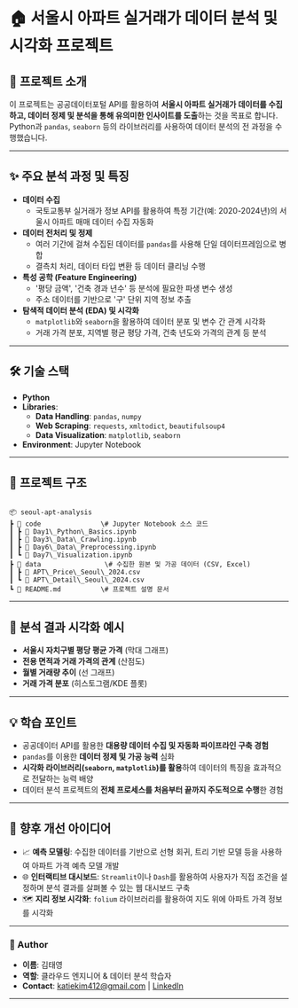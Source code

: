 # 🏠 서울시 아파트 실거래가 데이터 분석 및 시각화 프로젝트

## 📌 프로젝트 소개
이 프로젝트는 공공데이터포털 API를 활용하여 **서울시 아파트 실거래가 데이터를 수집하고, 데이터 정제 및 분석을 통해 유의미한 인사이트를 도출**하는 것을 목표로 합니다.  
Python과 `pandas`, `seaborn` 등의 라이브러리를 사용하여 데이터 분석의 전 과정을 수행했습니다.  

---

## ✨ 주요 분석 과정 및 특징
- **데이터 수집**
  - 국토교통부 실거래가 정보 API를 활용하여 특정 기간(예: 2020-2024년)의 서울시 아파트 매매 데이터 수집 자동화
- **데이터 전처리 및 정제**
  - 여러 기간에 걸쳐 수집된 데이터를 `pandas`를 사용해 단일 데이터프레임으로 병합
  - 결측치 처리, 데이터 타입 변환 등 데이터 클리닝 수행
- **특성 공학 (Feature Engineering)**
  - '평당 금액', '건축 경과 년수' 등 분석에 필요한 파생 변수 생성
  - 주소 데이터를 기반으로 '구' 단위 지역 정보 추출
- **탐색적 데이터 분석 (EDA) 및 시각화**
  - `matplotlib`와 `seaborn`을 활용하여 데이터 분포 및 변수 간 관계 시각화
  - 거래 가격 분포, 지역별 평균 평당 가격, 건축 년도와 가격의 관계 등 분석

---

## 🛠 기술 스택
- **Python**
- **Libraries**:
  - **Data Handling**: `pandas`, `numpy`
  - **Web Scraping**: `requests`, `xmltodict`, `beautifulsoup4`
  - **Data Visualization**: `matplotlib`, `seaborn`
- **Environment**: Jupyter Notebook

---

## 📂 프로젝트 구조
```

📦 seoul-apt-analysis  
┣ 📂 code               \# Jupyter Notebook 소스 코드  
┃ ┣ 📜 Day1\_Python\_Basics.ipynb  
┃ ┣ 📜 Day3\_Data\_Crawling.ipynb  
┃ ┣ 📜 Day6\_Data\_Preprocessing.ipynb  
┃ ┗ 📜 Day7\_Visualization.ipynb  
┣ 📂 data                \# 수집한 원본 및 가공 데이터 (CSV, Excel)  
┃ ┣ 📜 APT\_Price\_Seoul\_2024.csv  
┃ ┗ 📜 APT\_Detail\_Seoul\_2024.csv  
┗ 📜 README.md          \# 프로젝트 설명 문서  

```

---

## 📸 분석 결과 시각화 예시

- **서울시 자치구별 평당 평균 가격** (막대 그래프)
- **전용 면적과 거래 가격의 관계** (산점도)
- **월별 거래량 추이** (선 그래프)
- **거래 가격 분포** (히스토그램/KDE 플롯)

---

## 💡 학습 포인트
- 공공데이터 API를 활용한 **대용량 데이터 수집 및 자동화 파이프라인 구축 경험**
- `pandas`를 이용한 **데이터 정제 및 가공 능력** 심화
- **시각화 라이브러리(`seaborn`, `matplotlib`)를 활용**하여 데이터의 특징을 효과적으로 전달하는 능력 배양
- 데이터 분석 프로젝트의 **전체 프로세스를 처음부터 끝까지 주도적으로 수행**한 경험

---

## 📌 향후 개선 아이디어
- 📈 **예측 모델링**: 수집한 데이터를 기반으로 선형 회귀, 트리 기반 모델 등을 사용하여 아파트 가격 예측 모델 개발
- 🌐 **인터랙티브 대시보드**: `Streamlit`이나 `Dash`를 활용하여 사용자가 직접 조건을 설정하며 분석 결과를 살펴볼 수 있는 웹 대시보드 구축
- 🗺️ **지리 정보 시각화**: `folium` 라이브러리를 활용하여 지도 위에 아파트 가격 정보를 시각화

---

### 👤 Author
- **이름**: 김태영
- **역할**: 클라우드 엔지니어 & 데이터 분석 학습자
- **Contact**: katiekim412@gmail.com | [LinkedIn](http.www.linkedin.com/in/katiekim412)
---
```
